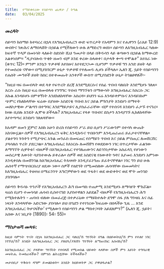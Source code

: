 ```yaml
---
title:  የማይቀየረው የሰይጣን ጨዋታ / ትግል
date:   03/04/2025
---
```


### መረዳት

ሰይጣን ከሰማይ ከተባረረ በኋላ የእግዚአብሔርን ውድ ፍጥረታት የአዳምን እና የሔዋንን (ራእይ 12:9) ውበትና ንጽሕና ለማበላሸት በኃይል የሚችለውን ሁሉ ለማድረግ ወሰነ። ሰይጣን ለእግዚአብሔር ካለው ከፍተኛ ጥላቻ በመነሳት ላለፉት ስድስት ሺህ ዓመታት በላይ በቅዱሳን ላይ ቁጣውን በኃይል ከማውረድ አልቀነሰም። "ዲያብሎስ ጥቂት ዘመን ብቻ እንደ ቀረው ስላወቀ፣ በታላቅ ቍጣ ተሞልቶ” እየሰራ ነው (ቁጥር 12)። ምንም እንኳን ጥቃቶቹ እየበዙና እየተደጋጋሙ ቢሆንም ጥቃቶቹ ግን አንድ ይዘት ላይ የተመሰረቱ ናቸው። በሚያስገርም ሁኔታ ጥቃቶቹ የተለመዱ ሊሆኑ ይችላሉ። ኤለን ጂ. ኋይት የሰይጣንን የሐሰት ሙግቶች ይዘት ከስር በተቀመጡት አንቀፆች ውስጥ በሚያስደንቅ ሁኔታ ትገልፀዋለች፡-

"ከዚህ ዛፍ በመብላት ወደ ላቀ የፍጥረት ደረጃ እንደሚደርሱና የሰፊ ጥበብ ባለቤት እንደሚሆኑ ገለጸ። እርሱ ራሱ ከዚህ ፍሬ በመብላቱ የንግግር ጥበብ ማግኘቱን በማውሳት እግዚአብሔር ከእርሱ ጋር እኩል እንዳይሆኑ በምቀኝነት እንደከለከላቸው አስረዳ። ይህንን ፍሬ እንዳይቀምሱና እንዳይነኩም ጭምር የከለከላቸው ፍሬው በያዘው አስደናቂ ጥበብ እና ኃይል ምክንያት እንደሆነ በማተት መለኮታዊው ሥልጣን በተግባር እንደማይታይና ሊያስፈራራቸው ብቻ የተሰናዳ እንደሆነ ፈታኙ ተናገረ። ከዛፉ ቢበሉ እንዴት ሊሞቱ ይችላሉ? እግዚአብሔር የላቀ ጥበብና ደስታን እንዳያገኙ ሊከለክላቸው እየተጣጣረ እንደሆነ ገለጸላቸው።

ከአዳም ዘመን ጀምሮ እስከ አሁን ድረስ የሰይጣን ሥራ ይህ ሲሆን ሥራውንም በተሳካ ውጤት አከናውኗል። ሰዎች የእግዚአብሔርን ፍቅር እንዲክዱና ጥበቡንም እንዲጠራጠሩ ይፈታተናቸዋል። ያልተገባ ጉጉትን የሚያጭር አጉል መንፈስ በመፍጠር የሰማይን ጥበብ እና ኃይል ምስጢር ለመሸርሸር ያላሳለሰ ጥረት ያደርጋል። እግዚአብሔር ከእነርሱ ለመሸሸግ የወደደውን ነገር በጥረታቸው ፈልገው ለማግኘት ሲዋትቱ፤ ብዙዎች በእግዚአብሔር የተገለጠውንና ለደኅንነታቸው አስፈላጊ የሆነውን መሰረታዊ እውነት ሳያስተውሉ ይቀራሉ። ሰዎች ወደ አስደናቂ የዕውቀት ጎዳና እያመሩ እንደሆነ አምነው እንዲቀበሉ በመሸንገል ከእግዚአብሔር ትእዛዛት እንዲያፈነግጡ ይፈትናቸዋል። ነገር ግን ይህ ሁሉ ሐሰተኛ የማጭበርበሪያ ዘዴው ነው። ሰዎች የዕድገት በሚመስለው ሐሳባቸው በመመካትና ከእግዚአብሔር ትዕዛዝ በማፈንገጥ እግሮቻቸውን ወደ ጥፋት፣ ወደ ውድቀትና ወደ ሞት መንገድ ያስገባሉ።

ሰይጣን ቅዱሳኑ ጥንዶች የእግዚአብሔርን ሕግ በመጣስ ተጠቃሚ እንደሚሆኑ ለማሳየት ሞክሯል። ዛሬስ ቢሆን ተመሳሳይ ሐሳብ ሲስተናገድ እያስተዋልን አይደል? ብዙዎች የእግዚአብሔርን ሕግ የሚከተሉትን - ጠባብ ብለው በመፈረጅ በተቃራኒው የማይከተሉት ደግሞ ሰፋ ያለ ግንዛቤ እና ሰፊ ነጻነት እንዳላቸው አድርገው ያስባሉ። ይህ በዔደን የተነገረው‘ከፍሬው በበላችሁ ጊዜ … እንደ እግዚአብሔር ትሆናላችሁ’ የሚለውን የሰይጣንን ቃል ማስተጋባት አይደለምን?” (ኤለን ጂ. ኋይት፣ አበው እና ነቢያት [1890]፣ 54፣ 55)።

### ማስታወሻ መጻፍ:

`ከዚህ ሳምንት ጥናት በኋላ ከእግዚአብሔር ጋር ባለህ/ሽ ግንኙነት በግል በህይወትህ/ሽ ምን የተለየ ነገር ነገኘህ/ሽ? እንዴት ከእግዚአብሔር ጋር ያለህን/ያለሽን ግንኙነት ለማጠናከር አሰብክ/ሽ?`

`ከእግዚአብሔር ጋር ያላቸው ግንኙነት የተበላሸ የሚመስል ህይወት ላላቸው ሰዎች ምን አይነት ተግባራዊ መፍትሔ ትመክራላችሁ? በምንስ ልትረዷቸው ትችላላችሁ?`

`መታሰቢያ ጥቅሱን ዳግም ይመልከቱት። እንዴት ከህይወትዎ ጋር ያዋህዱታል?`